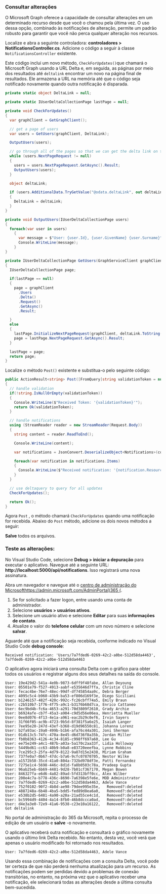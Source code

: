 <!-- markdownlint-disable MD002 MD041 -->

### <a name="query-for-changes"></a>Consultar alterações

O Microsoft Graph oferece a capacidade de consultar alterações em um determinado recurso desde que você o chamou pela última vez. O uso dessa opção, combinado às notificações de alteração, permite um padrão robusto para garantir que você não perca qualquer alteração nos recursos.

Localize e abra a seguinte controladora: **controladores > NotificationsController.cs**.
Adicione o código a seguir à classe `NotificationsController` existente.

Este código inclui um novo método, `CheckForUpdates()`que chamará o Microsoft Graph usando a URL Delta e, em seguida, as páginas por meio dos resultados até `deltalink` encontrar um novo na página final de resultados. Ele armazena a URL na memória até que o código seja notificado novamente quando outra notificação é disparada.

```csharp
private static object DeltaLink = null;

private static IUserDeltaCollectionPage lastPage = null;

private void CheckForUpdates()
{
  var graphClient = GetGraphClient();

  // get a page of users
  var users = GetUsers(graphClient, DeltaLink);

  OutputUsers(users);

  // go through all of the pages so that we can get the delta link on the last page.
  while (users.NextPageRequest != null)
  {
    users = users.NextPageRequest.GetAsync().Result;
    OutputUsers(users);
  }

  object deltaLink;

  if (users.AdditionalData.TryGetValue("@odata.deltaLink", out deltaLink))
  {
    DeltaLink = deltaLink;
  }
}

private void OutputUsers(IUserDeltaCollectionPage users)
{
  foreach(var user in users)
    {
      var message = $"User: {user.Id}, {user.GivenName} {user.Surname}";
      Console.WriteLine(message);
    }
}

private IUserDeltaCollectionPage GetUsers(GraphServiceClient graphClient, object deltaLink)
{
  IUserDeltaCollectionPage page;

  if(lastPage == null)
  {
    page = graphClient
      .Users
      .Delta()
      .Request()
      .GetAsync()
      .Result;

  }
  else
  {
    lastPage.InitializeNextPageRequest(graphClient, deltaLink.ToString());
    page = lastPage.NextPageRequest.GetAsync().Result;
  }

  lastPage = page;
  return page;
}
```

Localize o método `Post()` existente e substitua-o pelo seguinte código:

```csharp
public ActionResult<string> Post([FromQuery]string validationToken = null)
{
  // handle validation
  if(!string.IsNullOrEmpty(validationToken))
  {
    Console.WriteLine($"Received Token: '{validationToken}'");
    return Ok(validationToken);
  }

  // handle notifications
  using (StreamReader reader = new StreamReader(Request.Body))
  {
    string content = reader.ReadToEnd();

    Console.WriteLine(content);

    var notifications = JsonConvert.DeserializeObject<Notifications>(content);

    foreach(var notification in notifications.Items)
    {
      Console.WriteLine($"Received notification: '{notification.Resource}', {notification.ResourceData?.Id}");
    }
  }

  // use deltaquery to query for all updates
  CheckForUpdates();

  return Ok();
}
```

Agora `Post` , o método chamará `CheckForUpdates` quando uma notificação for recebida. Abaixo do `Post` método, adicione os dois novos métodos a seguir:

**Salve** todos os arquivos.

### <a name="test-your-changes"></a>Teste as alterações:

No Visual Studio Code, selecione **Debug > iniciar a depuração** para executar o aplicativo.
Navegue até a seguinte URL: **http://localhost:5000/api/notifications**. Isso registrará uma nova assinatura.

Abra um navegador e navegue até o [centro de administração do Microsofthttps://admin.microsoft.com/AdminPortal)365 (](https://admin.microsoft.com/AdminPortal).

1. Se for solicitado a fazer logon, entre usando uma conta de administrador.
1. Selecione **usuários > usuários ativos**. 
1. Selecione um usuário ativo e selecione **Editar** para suas **informações de contato**. 
1. Atualize o valor do **telefone celular** com um novo número e selecione **salvar**.

Aguarde até que a notificação seja recebida, conforme indicado no Visual Studio Code **debug console**:

```shell
Received notification: 'Users/7a7fded6-0269-42c2-a0be-512d58da4463', 7a7fded6-0269-42c2-a0be-512d58da4463
```

O aplicativo agora iniciará uma consulta Delta com o gráfico para obter todos os usuários e registrar alguns dos seus detalhes na saída do console.

```shell
User: 19e429d2-541a-4e0b-9873-6dff9f48fabe, Allan Deyoung
User: 05501e79-f527-4913-aabf-e535646d7ffa, Christie Cline
User: fecac4be-76e7-48ec-99df-df745854aa9c, Debra Berger
User: 4095c5c4-b960-43b9-ba53-ef806d169f3e, Diego Siciliani
User: b1246157-482f-420c-992c-fc26cbff74a5, Emily Braun
User: c2b510b7-1f76-4f75-a9c1-b3176b68d7ca, Enrico Cattaneo
User: 6ec9bd4b-fc6a-4653-a291-70d3809f2610, Grady Archie
User: b6924afe-cb7f-45a3-a904-c9d5d56e06ea, Henrietta Mueller
User: 0ee8d076-4f13-4e1a-a961-eac2b29c0ef6, Irvin Sayers
User: 31f66f05-ac9b-4723-9b5d-8f381f5a6e25, Isaiah Langer
User: 7ee95e20-247d-43ef-b368-d19d96550c81, Johanna Lorenz
User: b2fa93ac-19a0-499b-b1b6-afa76c44a301, Joni Sherman
User: 01db13c5-74fc-470a-8e45-d6d736f8a35b, Jordan Miller
User: fb0b8363-4126-4c34-8185-c998ff697a60, Lee Gu
User: ee75e249-a4c1-487b-a03a-5a170c2aa33f, Lidia Holloway
User: 5449bd61-cc63-40b9-b0a8-e83720eeefba, Lynne Robbins
User: 7ce295c3-25fa-4d79-8122-9a87d15e2438, Miriam Graham
User: 737fe0a7-0b67-47dc-b7a6-9cfc07870705, Nestor Wilke
User: a1572b58-35cd-41a0-804a-732bd978df3e, Patti Fernandez
User: 7275e1c4-5698-446c-8d1d-fa8b0503c78a, Pradeep Gupta
User: 96ab25eb-6b69-4481-9d28-7b01cf367170, Megan Bowen
User: 846327fa-e6d6-4a82-89ad-5fd313bff0cc, Alex Wilber
User: 200e4c7a-b778-436c-8690-7a6398e5fe6e, MOD Administrator
User: 7a7fded6-0269-42c2-a0be-512d58da4463, Adele Vance
User: 752f0102-90f2-4b8d-ae98-79dee995e35e,   Removed?:deleted
User: 4887248a-6b48-4ba5-bdd5-fed89d8ea6a0,   Removed?:deleted
User: e538b2d5-6481-4a90-a20a-21ad55ce4c1d,   Removed?:deleted
User: bc5994d9-4404-4a14-8fb0-46b8dccca0ad,   Removed?:deleted
User: d4e3a3e0-72e9-41a6-9538-c23e10a16122,   Removed?:deleted
Got deltalink
```

No portal de administração do 365 da Microsoft, repita o processo de edição de um usuário e **salve** -o novamente.

O aplicativo receberá outra notificação e consultará o gráfico novamente usando o último link Delta recebido. No entanto, desta vez, você verá que apenas o usuário modificado foi retornado nos resultados.

```shell
User: 7a7fded6-0269-42c2-a0be-512d58da4463, Adele Vance
```

Usando essa combinação de notificações com a consulta Delta, você pode ter certeza de que não perderá nenhuma atualização para um recurso. As notificações podem ser perdidas devido a problemas de conexão transitórias, no entanto, na próxima vez que o aplicativo receber uma notificação, ele selecionará todas as alterações desde a última consulta bem-sucedida.

